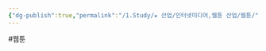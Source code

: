 ```yaml
---
{"dg-publish":true,"permalink":"/1.Study/★ 산업/인터넷미디어,웹툰 산업/웹툰/","created":"2024-11-20T21:02:29.127+09:00","updated":"2025-06-26T16:55:08.636+09:00"}
---
```


#웹툰 